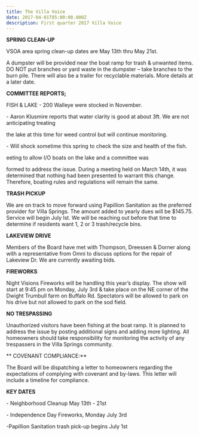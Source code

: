```yaml
---
title: The Villa Voice
date: 2017-04-01T05:00:00.000Z
description: First quarter 2017 Villa Voice
---
```

**SPRING CLEAN-UP**

VSOA area spring clean-up dates are May 13th thru May 21st.

A dumpster will be provided near the boat ramp for trash & unwanted items.  DO NOT put branches or yard waste in the dumpster – take branches to the burn pile.  There will also be a trailer for recyclable materials.  More details at a later date.  

**COMMITTEE REPORTS;**

FISH & LAKE - 200 Walleye were stocked in November. 

\- Aaron Klusmire reports that water clarity is good at about 3ft.  We are not anticipating treating

the lake at this time for weed control but will continue monitoring. 

\- Will shock sometime this spring to check the size and health of the fish. 

eeting to allow I/O boats on the lake and a committee was

formed to address the issue.  During a meeting held on March 14th, it was determined that nothing had been presented to warrant this change.  Therefore, boating rules and regulations will remain the same.     

**TRASH PICKUP**

We are on track to move forward using Papillion Sanitation as the preferred provider for Villa Springs.  The amount added to yearly dues will be $145.75.  Service will begin July lst.  We will be reaching out before that time to determine if residents want 1, 2 or 3 trash/recycle bins.

**LAKEVIEW DRIVE**

Members of the Board have met with Thompson, Dreessen & Dorner along with a representative from Omni to discuss options for the repair of Lakeview Dr.  We are currently awaiting bids. 

**FIREWORKS**

Night Visions Fireworks will be handling this year’s display.  The show will start at 9:45 pm on Monday, July 3rd & take place on the NE corner of the Dwight Trumbull farm on Buffalo Rd.  Spectators will be allowed to park on his drive but not allowed to park on the sod field. 

**NO TRESPASSING**

Unauthorized visitors have been fishing at the boat ramp.  It is planned to address the issue by posting additional signs and adding more lighting.  All homeowners should take responsibility for monitoring the activity of any trespassers in the Villa Springs community. 

** COVENANT COMPLIANCE:**

The Board will be dispatching a letter to homeowners regarding the expectations of complying with covenant and by-laws.  This letter will include a timeline for compliance.

**KEY DATES**

\- Neighborhood Cleanup May 13th - 21st

\- Independence Day Fireworks, Monday July 3rd

\-Papillion Sanitation trash pick-up begins July 1st
